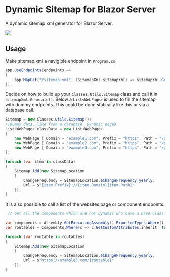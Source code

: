 # Dynamic Sitemap for Blazor Server
A dynamic sitemap xml generator for Blazor Server.  

![](https://i.imgur.com/yLXVXc0.jpeg)


## Usage
Make sitemap.xml a navigible endpoint in `Program.cs`
```cs
app.UseEndpoints(endpoints =>
{
    app.MapGet("/sitemap.xml", (SitemapXml sitemapXml) => sitemapXml.Generate());
});

```

Decide on how to build up your `Classes.Utils.Sitemap` class and call it in `sitemapXml.Generate()`.  Below a `List<WebPage>` is used to fill the sitemap with dummy endpoints. This could be done statically like this or via a database call.





```cs
Sitemap = new Classes.Utils.Sitemap();
//Dummy data, like from a database. Dynamic pages
List<WebPage> classData = new List<WebPage>
{
	new WebPage { Domain = "example1.com", Prefix = "https", Path = "/path1" },
	new WebPage { Domain = "example2.com", Prefix = "https", Path = "/path2" },
	new WebPage { Domain = "example3.com", Prefix = "https", Path = "/path3" }
};

foreach (var item in classData)
{
	Sitemap.Add(new SitemapLocation
	{
		ChangeFrequency = SitemapLocation.eChangeFrequency.yearly,
		Url = $"{item.Prefix}://{item.Domain}{item.Path}"
	});
}

```

It is also possible to call a list of the websites page or component endpoints.

```cs
 // Get all the components which are not dynamic who have a base class of ComponentBase
 
var components = Assembly.GetExecutingAssembly().ExportedTypes.Where(t => typeof(ComponentBase).IsAssignableFrom(t)).ToList();
var routables = components.Where(c => c.GetCustomAttributes(inherit: true).OfType<RouteAttribute>().Any());

foreach (var routable in routables)
{
	Sitemap.Add(new SitemapLocation
	{
		ChangeFrequency = SitemapLocation.eChangeFrequency.yearly,
		Url = $"https://example3.com/{routable}"
	});
}
```

